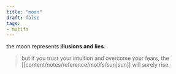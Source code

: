```yaml
---
title: "moon"
draft: false
tags:
- motifs
---
```


the moon represents **illusions and lies**.

> but if you trust your intuition and overcome your fears, the [[content/notes/reference/motifs/sun|sun]] will surely rise.

